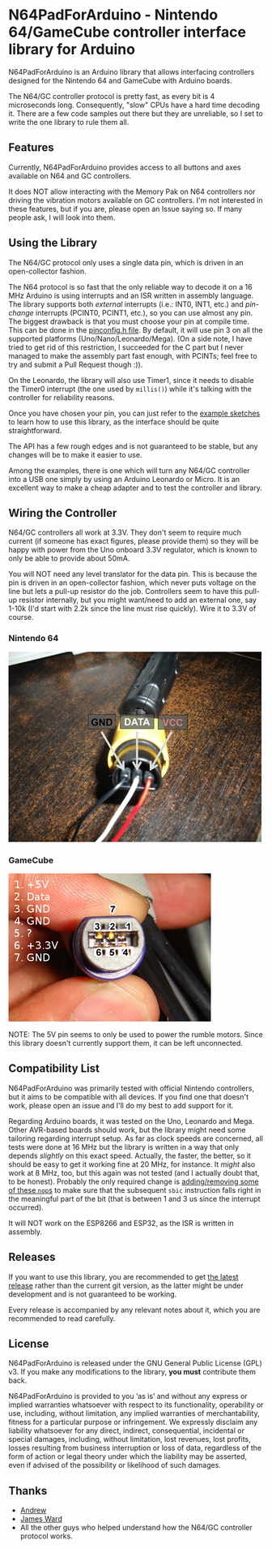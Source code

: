 # N64PadForArduino - Nintendo 64/GameCube controller interface library for Arduino
N64PadForArduino is an Arduino library that allows interfacing controllers designed for the Nintendo 64 and GameCube with Arduino boards.

The N64/GC controller protocol is pretty fast, as every bit is 4 microseconds long. Consequently, "slow" CPUs have a hard time decoding it. There are a few code samples out there but they are unreliable, so I set to write the one library to rule them all.

## Features
Currently, N64PadForArduino provides access to all buttons and axes available on N64 and GC controllers.

It does NOT allow interacting with the Memory Pak on N64 controllers nor driving the vibration motors available on GC controllers. I'm not interested in these features, but if you are, please open an Issue saying so. If many people ask, I will look into them.

## Using the Library
The N64/GC protocol only uses a single data pin, which is driven in an open-collector fashion.

The N64 protocol is so fast that the only reliable way to decode it on a 16 MHz Arduino is using interrupts and an ISR written in assembly language. The library supports both *external* interrupts (i.e.: INT0, INT1, etc.) and *pin-change* interrupts (PCINT0, PCINT1, etc.), so you can use almost any pin. The biggest drawback is that you must choose your pin at compile time. This can be done in the [pinconfig.h file](https://github.com/SukkoPera/N64PadForArduino/blob/master/src/protocol/pinconfig.h). By default, it will use pin 3 on all the supported platforms (Uno/Nano/Leonardo/Mega). (On a side note, I have tried to get rid of this restriction, I succeeded for the C part but I never managed to make the assembly part fast enough, with PCINTs; feel free to try and submit a Pull Request though :)).

On the Leonardo, the library will also use Timer1, since it needs to disable the Timer0 interrupt (the one used by `millis()`) while it's talking with the controller for reliability reasons.

Once you have chosen your pin, you can just refer to the [example sketches](https://github.com/SukkoPera/N64PadForArduino/tree/master/examples/) to learn how to use this library, as the interface should be quite straightforward.

The API has a few rough edges and is not guaranteed to be stable, but any changes will be to make it easier to use.

Among the examples, there is one which will turn any N64/GC controller into a USB one simply by using an Arduino Leonardo or Micro. It is an excellent way to make a cheap adapter and to test the controller and library.

## Wiring the Controller
N64/GC controllers all work at 3.3V. They don't seem to require much current (if someone has exact figures, please provide them) so they will be happy with power from the Uno onboard 3.3V regulator, which is known to only be able to provide about 50mA.

You will NOT need any level translator for the data pin. This is because the pin is driven in an open-collector fashion, which never puts voltage on the line but lets a pull-up resistor do the job. Controllers seem to have this pull-up resistor internally, but you might want/need to add an external one, say 1-10k (I'd start with 2.2k since the line must rise quickly). Wire it to 3.3V of course.

### Nintendo 64
![N64 Pinout](extras/N64ControllerPinout.jpg)

### GameCube
![GameCube Pinout](extras/GameCubeControllerPinout.jpg)

NOTE: The 5V pin seems to only be used to power the rumble motors. Since this library doesn't currently support them, it can be left unconnected.

## Compatibility List
N64PadForArduino was primarily tested with official Nintendo controllers, but it aims to be compatible with all devices. If you find one that doesn't work, please open an issue and I'll do my best to add support for it.

Regarding Arduino boards, it was tested on the Uno, Leonardo and Mega. Other AVR-based boards should work, but the library might need some tailoring regarding interrupt setup. As far as clock speeds are concerned, all tests were done at 16 MHz but the library is written in a way that only depends *slightly* on this exact speed. Actually, the faster, the better, so it should be easy to get it working fine at 20 MHz, for instance. It *might* also work at 8 MHz, too, but this again was not tested (and I actually doubt that, to be honest). Probably the only required change is [adding/removing some of these `nop`s](https://github.com/SukkoPera/N64PadForArduino/blob/master/src/protocol/int0.S#L49) to make sure that the subsequent `sbic` instruction falls right in the meaningful part of the bit (that is between 1 and 3 us since the interrupt occurred).

It will NOT work on the ESP8266 and ESP32, as the ISR is written in assembly.

## Releases
If you want to use this library, you are recommended to get [the latest release](https://github.com/SukkoPera/N64PadForArduino/releases) rather than the current git version, as the latter might be under development and is not guaranteed to be working.

Every release is accompanied by any relevant notes about it, which you are recommended to read carefully.

## License
N64PadForArduino is released under the GNU General Public License (GPL) v3. If you make any modifications to the library, **you must** contribute them back.

N64PadForArduino is provided to you ‘as is’ and without any express or implied warranties whatsoever with respect to its functionality, operability or use, including, without limitation, any implied warranties of merchantability, fitness for a particular purpose or infringement. We expressly disclaim any liability whatsoever for any direct, indirect, consequential, incidental or special damages, including, without limitation, lost revenues, lost profits, losses resulting from business interruption or loss of data, regardless of the form of action or legal theory under which the liability may be asserted, even if advised of the possibility or likelihood of such damages.

## Thanks
- [Andrew](https://www.mixdown.ca/n64dev/)
- [James Ward](http://www.int03.co.uk/crema/hardware/gamecube/gc-control.htm)
- All the other guys who helped understand how the N64/GC controller protocol works.
